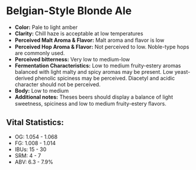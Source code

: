# Belgian-Style Blonde Ale

- **Color:** Pale to light amber
- **Clarity:** Chill haze is acceptable at low temperatures
- **Perceived Malt Aroma & Flavor:** Malt aroma and ﬂavor is low
- **Perceived Hop Aroma & Flavor:** Not perceived to low. Noble-type hops are commonly used.
- **Perceived bitterness:** Very low to medium-low
- **Fermentation Characteristics:** Low to medium fruity-estery aromas balanced with light malty and spicy aromas may be present. Low yeast-derived phenolic spiciness may be perceived. Diacetyl and acidic character should not be perceived.
- **Body:** Low to medium
- **Additional notes:** Theses beers should display a balance of light sweetness, spiciness and low to medium fruity-estery ﬂavors.

## Vital Statistics:

- OG: 1.054 - 1.068
- FG: 1.008 - 1.014
- IBUs: 15 - 30
- SRM: 4 - 7
- ABV: 6.3 - 7.9% 
